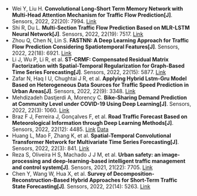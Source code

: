 * Wei Y, Liu H. <b>Convolutional Long-Short Term Memory Network with Multi-Head Attention Mechanism for Traffic Flow Prediction[J]</b>. Sensors, 2022, 22(20): 7994. [Link](https://www.mdpi.com/1895550)
* Shi R, Du L. <b>Multi-Section Traffic Flow Prediction Based on MLR-LSTM Neural Network[J]</b>. Sensors, 2022, 22(19): 7517. [Link](https://www.mdpi.com/1866032)
* Zhou Q, Chen N, Lin S. <b>FASTNN: A Deep Learning Approach for Traffic Flow Prediction Considering Spatiotemporal Features[J]</b>. Sensors, 2022, 22(18): 6921. [Link](https://www.mdpi.com/1827728)
* Li J, Wu P, Li R, et al. <b>ST-CRMF: Compensated Residual Matrix Factorization with Spatial-Temporal Regularization for Graph-Based Time Series Forecasting[J]</b>. Sensors, 2022, 22(15): 5877. [Link](https://www.mdpi.com/1424-8220/22/15/5877)
* Zafar N, Haq I U, Chughtai J R, et al. <b>Applying Hybrid Lstm-Gru Model Based on Heterogeneous Data Sources for Traffic Speed Prediction in Urban Areas[J]</b>. Sensors, 2022, 22(9): 3348. [Link](https://www.mdpi.com/1424-8220/22/9/3348)
* Mehdizadeh Dastjerdi A, Morency C. <b>Bike-Sharing Demand Prediction at Community Level under COVID-19 Using Deep Learning[J]</b>. Sensors, 2022, 22(3): 1060. [Link](https://www.mdpi.com/1424-8220/22/3/1060)
* Braz F J, Ferreira J, Gonçalves F, et al. <b>Road Traffic Forecast Based on Meteorological Information through Deep Learning Methods[J]</b>. Sensors, 2022, 22(12): 4485. [Link](https://www.mdpi.com/1424-8220/22/12/4485) [Data](https://figshare.com/s/d324f5be912e7f7a0d21)
* Huang L, Mao F, Zhang K, et al. <b>Spatial-Temporal Convolutional Transformer Network for Multivariate Time Series Forecasting[J]</b>. Sensors, 2022, 22(3): 841. [Link](https://www.mdpi.com/1424-8220/22/3/841)
* Reza S, Oliveira H S, Machado J J M, et al. <b>Urban safety: an image-processing and deep-learning-based intelligent traffic management and control system[J]</b>. Sensors, 2021, 21(22): 7705. [Link](https://www.mdpi.com/1424-8220/21/22/7705)
* Chen Y, Wang W, Hua X, et al. <b>Survey of Decomposition-Reconstruction-Based Hybrid Approaches for Short-Term Traffic State Forecasting[J]</b>. Sensors, 2022, 22(14): 5263. [Link](https://www.mdpi.com/article/10.3390/s22145263)